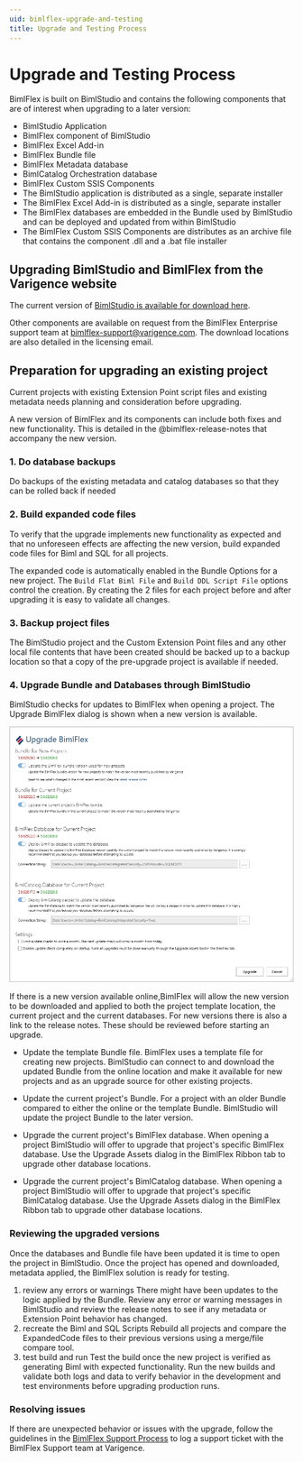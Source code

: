 ```yaml
---
uid: bimlflex-upgrade-and-testing
title: Upgrade and Testing Process
---
```

# Upgrade and Testing Process

BimlFlex is built on BimlStudio and contains the following components that are of interest when upgrading to a later version:

* BimlStudio Application
* BimlFlex component of BimlStudio
* BimlFlex Excel Add-in
* BimlFlex Bundle file
* BimlFlex Metadata database
* BimlCatalog Orchestration database
* BimlFlex Custom SSIS Components
* The BimlStudio application is distributed as a single, separate installer
* The BimlFlex Excel Add-in is distributed as a single, separate installer
* The BimlFlex databases are embedded in the Bundle used by BimlStudio and can be deployed and updated from within BimlStudio
* The BimlFlex Custom SSIS Components are distributes as an archive file that contains the component .dll and a .bat file installer

## Upgrading BimlStudio and BimlFlex from the Varigence website

The current version of [BimlStudio is available for download here](https://varigence.com/downloads/bimlstudiosetup.exe).

Other components are available on request from the BimlFlex Enterprise support team at [bimlflex-support@varigence.com](mailto:bimlflex-support@varigence.com). The download locations are also detailed in the licensing email.

## Preparation for upgrading an existing project

Current projects with existing Extension Point script files and existing metadata needs planning and consideration before upgrading.

A new version of BimlFlex and its components can include both fixes and new functionality. This is detailed in the @bimlflex-release-notes that accompany the new version.

### 1. Do database backups

Do backups of the existing metadata and catalog databases so that they can be rolled back if needed

### 2. Build expanded code files

To verify that the upgrade implements new functionality as expected and that no unforeseen effects are affecting the new version, build expanded code files for Biml and SQL for all projects.

The expanded code is automatically enabled in the Bundle Options for a new project. The `Build Flat Biml File` and `Build DDL Script File` options control the creation. By creating the 2 files for each project before and after upgrading it is easy to validate all changes.

### 3. Backup project files

The BimlStudio project and the Custom Extension Point files and any other local file contents that have been created should be backed up to a backup location so that a copy of the pre-upgrade project is available if needed.

### 4. Upgrade Bundle and Databases through BimlStudio

BimlStudio checks for updates to BimlFlex when opening a project. The Upgrade BimlFlex dialog is shown when a new version is available.

![Upgrade BimlFlex -center](images/bimlflex-ss-v5-bimlflex-upgrade-assets-dialog.png)

If there is a new version available online,BimlFlex will allow the new version to be downloaded and applied to both the project template location, the current project and the current databases. For new versions there is also a link to the release notes. These should be reviewed before starting an upgrade.

* Update the template Bundle file.
    BimlFlex uses a template file for creating new projects. BimlStudio can connect to and download the updated Bundle from the online location and make it available for new projects and as an upgrade source for other existing projects.

* Update the current project's Bundle.
    For a project with an older Bundle compared to either the online or the template Bundle. BimlStudio will update the project Bundle to the later version.

* Upgrade the current project's BimlFlex database.
    When opening a project BimlStudio will offer to upgrade that project's specific BimlFlex database. Use the Upgrade Assets dialog in the BimlFlex Ribbon tab to upgrade other database locations.

* Upgrade the current project's BimlCatalog database.
    When opening a project BimlStudio will offer to upgrade that project's specific BimlCatalog database. Use the Upgrade Assets dialog in the BimlFlex Ribbon tab to upgrade other database locations.

### Reviewing the upgraded versions

Once the databases and Bundle file have been updated it is time to open the project in BimlStudio. Once the project has opened and downloaded, metadata applied, the BimlFlex solution is ready for testing.

1. review any errors or warnings
    There might have been updates to the logic applied by the Bundle. Review any error or warning messages in BimlStudio and review the release notes to see if any metadata or Extension Point behavior has changed.
1. recreate the Biml and SQL Scripts
    Rebuild all projects and compare the ExpandedCode files to their previous versions using a merge/file compare tool.
1. test build and run
    Test the build once the new project is verified as generating Biml with expected functionality.
    Run the new builds and validate both logs and data to verify behavior in the development and test environments before upgrading production runs.

### Resolving issues

If there are unexpected behavior or issues with the upgrade, follow the guidelines in the [BimlFlex Support Process](support-process.md) to log a support ticket with the BimlFlex Support team at Varigence.